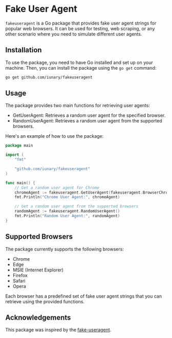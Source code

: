 # Fake User Agent

`fakeuseragent` is a Go package that provides fake user agent strings for popular web browsers. It can be used for testing, web scraping, or any other scenario where you need to simulate different user agents.

## Installation

To use the package, you need to have Go installed and set up on your machine. Then, you can install the package using the `go get` command:

```bash
go get github.com/iunary/fakeuseragent
```

## Usage
The package provides two main functions for retrieving user agents:

- GetUserAgent: Retrieves a random user agent for the specified browser.
- RandomUserAgent: Retrieves a random user agent from the supported browsers.

Here's an example of how to use the package:

```go
package main

import (
	"fmt"

	"github.com/iunary/fakeuseragent"
)

func main() {
	// Get a random user agent for Chrome
	chromeAgent := fakeuseragent.GetUserAgent(fakeuseragent.BrowserChrome)
	fmt.Println("Chrome User Agent:", chromeAgent)

	// Get a random user agent from the supported browsers
	randomAgent := fakeuseragent.RandomUserAgent()
	fmt.Println("Random User Agent:", randomAgent)
}
```

## Supported Browsers
The package currently supports the following browsers:

- Chrome
- Edge
- MSIE (Internet Explorer)
- Firefox
- Safari
- Opera

Each browser has a predefined set of fake user agent strings that you can retrieve using the provided functions.

## Acknowledgements

This package was inspired by the [fake-useragent](https://github.com/fake-useragent/fake-useragent).
